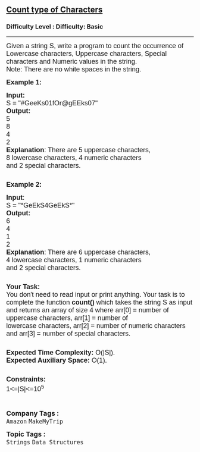 <h2><a href="https://www.geeksforgeeks.org/problems/count-type-of-characters3635/1?page=4&difficulty=School&sortBy=submissions">Count type of Characters</a></h2><h3>Difficulty Level : Difficulty: Basic</h3><hr><div class="problems_problem_content__Xm_eO"><p style="font-family: Nunito, Bangla509, sans-serif;"><span style="font-size: 18px; font-family: Nunito, Bangla509, sans-serif;">Given a string S, write a program to count the occurrence of Lowercase characters, Uppercase characters, Special characters and Numeric values in the string.<br style="font-family: Nunito, Bangla509, sans-serif;">
Note: There are no white spaces in the string.</span></p>

<p style="font-family: Nunito, Bangla509, sans-serif;"><span style="font-size: 18px; font-family: Nunito, Bangla509, sans-serif;"><strong style="font-family: &quot;Source Sans 3&quot;, Bangla509, sans-serif;">Example 1:</strong></span></p>

<pre style="font-family: Nunito, Bangla509, sans-serif;"><span style="font-size: 18px; font-family: Nunito, Bangla509, sans-serif;"><strong style="font-family: &quot;Source Sans 3&quot;, Bangla509, sans-serif;">Input:</strong>
S = "#GeeKs01fOr@gEEks07"
<strong style="font-family: &quot;Source Sans 3&quot;, Bangla509, sans-serif;">Output:
</strong>5
8
4
2
<strong style="font-family: &quot;Source Sans 3&quot;, Bangla509, sans-serif;">Explanation</strong>: There are 5 uppercase characters,
8 lowercase characters, 4 numeric characters
and 2 special characters.
</span>
</pre>

<p style="font-family: Nunito, Bangla509, sans-serif;"><span style="font-size: 18px; font-family: Nunito, Bangla509, sans-serif;"><strong style="font-family: &quot;Source Sans 3&quot;, Bangla509, sans-serif;">Example 2:</strong></span></p>

<pre style="font-family: Nunito, Bangla509, sans-serif;"><span style="font-size: 18px; font-family: Nunito, Bangla509, sans-serif;"><strong style="font-family: &quot;Source Sans 3&quot;, Bangla509, sans-serif;">Input</strong>: 
S = "*GeEkS4GeEkS*"
<strong style="font-family: &quot;Source Sans 3&quot;, Bangla509, sans-serif;">Output:
</strong>6
4
1
2
<strong style="font-family: &quot;Source Sans 3&quot;, Bangla509, sans-serif;">Explanation</strong>: There are 6 uppercase characters,
4 lowercase characters, 1 numeric characters
and 2 special characters.</span></pre>

<p style="font-family: Nunito, Bangla509, sans-serif;"><br style="font-family: Nunito, Bangla509, sans-serif;">
<span style="font-size: 18px; font-family: Nunito, Bangla509, sans-serif;"><strong style="font-family: &quot;Source Sans 3&quot;, Bangla509, sans-serif;">Your Task:</strong><br style="font-family: Nunito, Bangla509, sans-serif;">
You don't need to read input or print anything. Your task is to complete the function&nbsp;<strong style="font-family: &quot;Source Sans 3&quot;, Bangla509, sans-serif;">count()&nbsp;</strong>which takes the string S as input and returns an array of size 4 where arr[0] = number of uppercase&nbsp;characters, arr[1] = number of lowercase&nbsp;characters, arr[2] = number of numeric&nbsp;characters and arr[3] = number of special&nbsp;characters.</span></p>

<p style="font-family: Nunito, Bangla509, sans-serif;"><br style="font-family: Nunito, Bangla509, sans-serif;">
<span style="font-size: 18px; font-family: Nunito, Bangla509, sans-serif;"><strong style="font-family: &quot;Source Sans 3&quot;, Bangla509, sans-serif;">Expected Time Complexity:&nbsp;</strong>O(|S|).<br style="font-family: Nunito, Bangla509, sans-serif;">
<strong style="font-family: &quot;Source Sans 3&quot;, Bangla509, sans-serif;">Expected Auxiliary Space:&nbsp;</strong>O(1).</span></p>

<p style="font-family: Nunito, Bangla509, sans-serif;"><br style="font-family: Nunito, Bangla509, sans-serif;">
<span style="font-size: 18px; font-family: Nunito, Bangla509, sans-serif;"><strong style="font-family: &quot;Source Sans 3&quot;, Bangla509, sans-serif;">Constraints:</strong><br style="font-family: Nunito, Bangla509, sans-serif;">
1&lt;=|S|&lt;=10<sup style="font-family: Nunito, Bangla509, sans-serif;">5</sup></span></p>

<p style="font-family: Nunito, Bangla509, sans-serif;">&nbsp;</p>
</div><p><span style=font-size:18px><strong>Company Tags : </strong><br><code>Amazon</code>&nbsp;<code>MakeMyTrip</code>&nbsp;<br><p><span style=font-size:18px><strong>Topic Tags : </strong><br><code>Strings</code>&nbsp;<code>Data Structures</code>&nbsp;